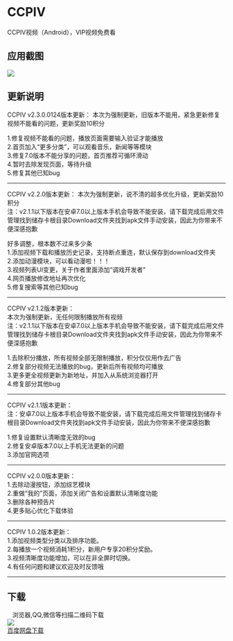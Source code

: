 # CCPIV
CCPIV视频（Android），VIP视频免费看

## 应用截图

  
![](http://ac-qmtbhnki.clouddn.com/b5ba5b5ceb6415274c7d.png)

## 更新说明  

CCPIV v2.3.0.0124版本更新：
本次为强制更新，旧版本不能用，紧急更新修复视频不能看的问题，更新奖励10积分  
  
1.修复视频不能看的问题，播放页面需要输入验证才能播放  
2.首页加入“更多分类”，可以观看音乐，新闻等等模块  
3.修复7.0版本不能分享的问题，首页推荐可循环滑动  
4.暂时去除发现页面，等待升级  
5.修复其他已知bug  

 --------------------------------------------------------  

 CCPIV v2.2.0版本更新：
本次为强制更新，说不清的超多优化升级，更新奖励10积分  
注：v2.1.1以下版本在安卓7.0以上版本手机会导致不能安装，请下载完成后用文件管理找到储存卡根目录Download文件夹找到apk文件手动安装，因此为你带来不便深感抱歉  

好多调整，根本数不过来多少条  
1.添加视频下载和播放历史记录，支持断点重连，默认保存到download文件夹  
2.添加动漫模块，可以看动漫啦！！！  
3.视频列表UI变更，关于作者里面添加“调戏开发者”  
4.网页播放修改地址再次优化  
5.修复搜索等其他已知bug  

 --------------------------------------------------------  

CCPIV v2.1.2版本更新：  
本次为强制更新，无任何限制播放所有视频  
注：v2.1.1以下版本在安卓7.0以上版本手机会导致不能安装，请下载完成后用文件管理找到储存卡根目录Download文件夹找到apk文件手动安装，因此为你带来不便深感抱歉  

1.去除积分播放，所有视频全部无限制播放，积分仅仅用作去广告  
2.修复部分视频无法播放的bug，更新后所有视频均可播放  
3.更多更全视频更新为新地址，并加入从系统浏览器打开  
4.修复部分其他bug  

 --------------------------------------------------------  

CCPIV v2.1.1版本更新：  
注：安卓7.0以上版本手机会导致不能安装，请下载完成后用文件管理找到储存卡根目录Download文件夹找到apk文件手动安装，因此为你带来不便深感抱歉  

1.修复设置默认清晰度无效的bug  
2.修复安卓版本7.0以上手机无法更新的问题  
3.添加官网选项  

 --------------------------------------------------------  

CCPIV v2.0.0版本更新：  
1.去除动漫按钮，添加综艺模块  
2.重做“我的”页面，添加关闭广告和设置默认清晰度功能  
3.删除各种预告片  
4.更多贴心优化下载体验  

 --------------------------------------------------------  

CCPIV 1.0.2版本更新：  
1.添加视频类型分类以及排序功能。  
2.每播放一个视频消耗1积分，新用户专享20积分奖励。  
3.视频清晰度功能增加，可以在非全屏时切换。  
4.有任何问题和建议欢迎及时反馈哦  

--------------------------------------------------------  

## 下载  
    浏览器,QQ,微信等扫描二维码下载  
![](http://ac-qmtbhnki.clouddn.com/e63fe65a8568f4da2d19.png)  
[百度网盘下载](https://pan.baidu.com/s/1c2wGHBa)
